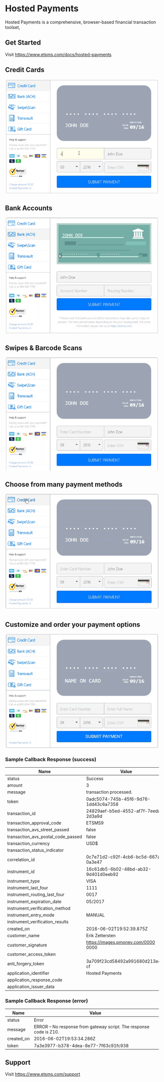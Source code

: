 # Hosted Payments
Hosted Payments is a comprehensive, browser-based financial transaction toolset,

## Get Started
Visit https://www.etsms.com/docs/hosted-payments
## Credit Cards
![Credit Cards](https://github.com/etsms/hosted-payments/blob/gh-pages/CreditCardManualEntry.gif?raw=true)

## Bank Accounts
![Bank Accounts](https://github.com/etsms/hosted-payments/blob/gh-pages/ACHManualEntry.gif?raw=true)

## Swipes & Barcode Scans
![Acceptance Types](https://github.com/etsms/hosted-payments/blob/gh-pages/CreditCardSwipe.gif?raw=true)

## Choose from many payment methods
![Payment Methods](https://github.com/etsms/hosted-payments/blob/gh-pages/PaymentFlowWithTransvault.gif?raw=true)

## Customize and order your payment options
![Payment Options](https://github.com/etsms/hosted-payments/blob/gh-pages/PaymentFlowChangeCroped.gif?raw=true)

### Sample Callback Response (success)

| Name                                   | Value                                                                 |
|----------------------------------------|-----------------------------------------------------------------------|
| status                                 | <span class="string">Success</span>                                   |
| amount                                 | <span class="number">3</span>                                         |
| message                                | <span class="string">transaction processed.</span>                    |
| token                                  | <span class="string">0adc5074-745b-45f6-9d76-1dd43c<wbr>6a7358</span> |
| transaction\_id                        | <span class="string">24829aef-b5ed-4552-af7f-7eeda3<wbr>2d3a9d</span> |
| transaction\_approval\_code            | <span class="string">ETSMS9</span>                                    |
| transaction\_avs\_street\_passed       | <span class="boolean">false</span>                                    |
| transaction\_avs\_postal\_code\_passed | <span class="boolean">false</span>                                    |
| transaction\_currency                  | <span class="string">USD$</span>                                      |
| transaction\_status\_indicator         | <span class="string"></span>                                          |
| correlation\_id                        | <span class="string">0c7e71d2-c92f-4cb6-bc5d-667ae5<wbr>0a3e47</span> |
| instrument\_id                         | <span class="string">16c61db5-6b02-48bd-ab32-9d401d<wbr>0eeb92</span> |
| instrument\_type                       | <span class="string">VISA</span>                                      |
| instrument\_last\_four                 | <span class="string">1111</span>                                      |
| instrument\_routing\_last\_four        | <span class="string">0017</span>                                      |
| instrument\_expiration\_date           | <span class="string">05/2017</span>                                   |
| instrument\_verification\_method       | <span class="string"></span>                                          |
| instrument\_entry\_mode                | <span class="string">MANUAL</span>                                    |
| instrument\_verification\_results      | <span class="string"></span>                                          |
| created\_on                            | <span class="string">2016-06-02T19:52:39.875Z</span>                  |
| customer\_name                         | <span class="string">Erik Zettersten</span>                           |
| customer\_signature                    | <span class="string">https://images.pmoney.com/0000<wbr>0000</span>   |
| customer\_access\_token                | <span class="string"></span>                                          |
| anti\_forgery\_token                   | <span class="string">3a709f23cd58492a991680d213e4c8<wbr>cf</span>     |
| application\_identifier                | <span class="string">Hosted Payments</span>                           |
| application\_response\_code            | <span class="string"></span>                                          |
| application\_issuer\_data              | <span class="string"></span>                                          |

### Sample Callback Response (error)

| Name        | Value                                                                                          |
|-------------|------------------------------------------------------------------------------------------------|
| status      | <span class="string">Error</span>                                                              |
| message     | <span class="string">ERROR – No response from gateway script. The response code is Z10.</span> |
| created\_on | <span class="string">2016-06-02T19:53:34.286Z</span>                                           |
| token       | <span class="string">7a3e3977-b378-4dea-8e77-7f63c9<wbr>1fc938</span>                          |


## Support
Visit https://www.etsms.com/support
